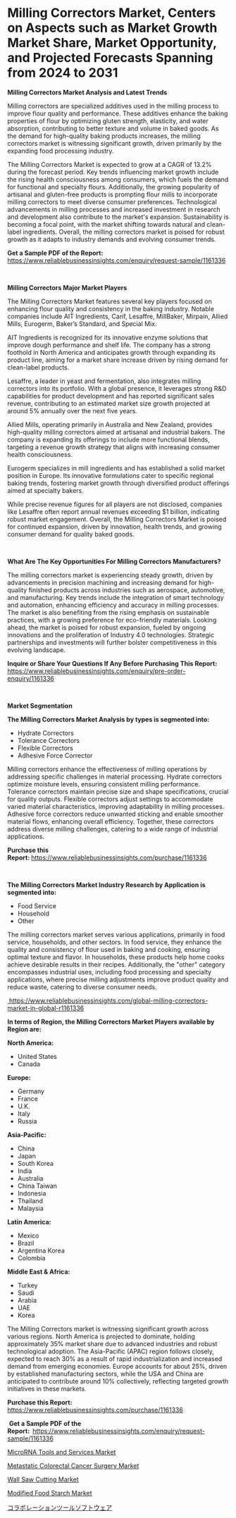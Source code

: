 <p><h1>Milling Correctors Market, Centers on Aspects such as Market Growth Market Share, Market Opportunity, and Projected Forecasts Spanning from 2024 to 2031</h1></p><p><strong>Milling Correctors Market Analysis and Latest Trends</strong></p>
<p><p>Milling correctors are specialized additives used in the milling process to improve flour quality and performance. These additives enhance the baking properties of flour by optimizing gluten strength, elasticity, and water absorption, contributing to better texture and volume in baked goods. As the demand for high-quality baking products increases, the milling correctors market is witnessing significant growth, driven primarily by the expanding food processing industry.</p><p>The Milling Correctors Market is expected to grow at a CAGR of 13.2% during the forecast period. Key trends influencing market growth include the rising health consciousness among consumers, which fuels the demand for functional and specialty flours. Additionally, the growing popularity of artisanal and gluten-free products is prompting flour mills to incorporate milling correctors to meet diverse consumer preferences. Technological advancements in milling processes and increased investment in research and development also contribute to the market's expansion. Sustainability is becoming a focal point, with the market shifting towards natural and clean-label ingredients. Overall, the milling correctors market is poised for robust growth as it adapts to industry demands and evolving consumer trends.</p></p>
<p><strong>Get a Sample PDF of the Report:&nbsp;</strong> <a href="https://www.reliablebusinessinsights.com/enquiry/request-sample/1161336">https://www.reliablebusinessinsights.com/enquiry/request-sample/1161336</a></p>
<p>&nbsp;</p>
<p><strong>Milling Correctors Major Market Players</strong></p>
<p><p>The Milling Correctors Market features several key players focused on enhancing flour quality and consistency in the baking industry. Notable companies include AIT Ingredients, Carif, Lesaffre, MillBaker, Mirpain, Allied Mills, Eurogerm, Baker’s Standard, and Special Mix.</p><p>AIT Ingredients is recognized for its innovative enzyme solutions that improve dough performance and shelf life. The company has a strong foothold in North America and anticipates growth through expanding its product line, aiming for a market share increase driven by rising demand for clean-label products.</p><p>Lesaffre, a leader in yeast and fermentation, also integrates milling correctors into its portfolio. With a global presence, it leverages strong R&D capabilities for product development and has reported significant sales revenue, contributing to an estimated market size growth projected at around 5% annually over the next five years.</p><p>Allied Mills, operating primarily in Australia and New Zealand, provides high-quality milling correctors aimed at artisanal and industrial bakers. The company is expanding its offerings to include more functional blends, targeting a revenue growth strategy that aligns with increasing consumer health consciousness.</p><p>Eurogerm specializes in mill ingredients and has established a solid market position in Europe. Its innovative formulations cater to specific regional baking trends, fostering market growth through diversified product offerings aimed at specialty bakers.</p><p>While precise revenue figures for all players are not disclosed, companies like Lesaffre often report annual revenues exceeding $1 billion, indicating robust market engagement. Overall, the Milling Correctors Market is poised for continued expansion, driven by innovation, health trends, and growing consumer demand for quality baked goods.</p></p>
<p>&nbsp;</p>
<p><strong>What Are The Key Opportunities For Milling Correctors Manufacturers?</strong></p>
<p><p>The milling correctors market is experiencing steady growth, driven by advancements in precision machining and increasing demand for high-quality finished products across industries such as aerospace, automotive, and manufacturing. Key trends include the integration of smart technology and automation, enhancing efficiency and accuracy in milling processes. The market is also benefiting from the rising emphasis on sustainable practices, with a growing preference for eco-friendly materials. Looking ahead, the market is poised for robust expansion, fueled by ongoing innovations and the proliferation of Industry 4.0 technologies. Strategic partnerships and investments will further bolster competitiveness in this evolving landscape.</p></p>
<p><strong>Inquire or Share Your Questions If Any Before Purchasing This Report:</strong> <a href="https://www.reliablebusinessinsights.com/enquiry/pre-order-enquiry/1161336">https://www.reliablebusinessinsights.com/enquiry/pre-order-enquiry/1161336</a></p>
<p>&nbsp;</p>
<p><strong>Market Segmentation</strong></p>
<p><strong>The Milling Correctors Market Analysis by types is segmented into:</strong></p>
<p><ul><li>Hydrate Correctors</li><li>Tolerance Correctors</li><li>Flexible Correctors</li><li>Adhesive Force Corrector</li></ul></p>
<p><p>Milling correctors enhance the effectiveness of milling operations by addressing specific challenges in material processing. Hydrate correctors optimize moisture levels, ensuring consistent milling performance. Tolerance correctors maintain precise size and shape specifications, crucial for quality outputs. Flexible correctors adjust settings to accommodate varied material characteristics, improving adaptability in milling processes. Adhesive force correctors reduce unwanted sticking and enable smoother material flows, enhancing overall efficiency. Together, these correctors address diverse milling challenges, catering to a wide range of industrial applications.</p></p>
<p><strong>Purchase this Report:&nbsp;</strong><a href="https://www.reliablebusinessinsights.com/purchase/1161336">https://www.reliablebusinessinsights.com/purchase/1161336</a></p>
<p>&nbsp;</p>
<p><strong>The Milling Correctors Market Industry Research by Application is segmented into:</strong></p>
<p><ul><li>Food Service</li><li>Household</li><li>Other</li></ul></p>
<p><p>The milling correctors market serves various applications, primarily in food service, households, and other sectors. In food service, they enhance the quality and consistency of flour used in baking and cooking, ensuring optimal texture and flavor. In households, these products help home cooks achieve desirable results in their recipes. Additionally, the "other" category encompasses industrial uses, including food processing and specialty applications, where precise milling adjustments improve product quality and reduce waste, catering to diverse consumer needs.</p></p>
<p><a href="https://www.reliablebusinessinsights.com/global-milling-correctors-market-in-global-r1161336">&nbsp;https://www.reliablebusinessinsights.com/global-milling-correctors-market-in-global-r1161336</a></p>
<p><strong>In terms of Region, the Milling Correctors Market Players available by Region are:</strong></p>
<p>
    <p> <strong> North America: </strong>
        <ul>
            <li>United States</li>
            <li>Canada</li>
        </ul>
        </p> 
    <p> <strong> Europe: </strong>
        <ul>
            <li>Germany</li>
            <li>France</li>
            <li>U.K.</li>
            <li>Italy</li>
            <li>Russia</li>
        </ul>
        </p> 
    <p> <strong> Asia-Pacific: </strong>
        <ul>
            <li>China</li>
            <li>Japan</li>
            <li>South Korea</li>
            <li>India</li>
            <li>Australia</li>
            <li>China Taiwan</li>
            <li>Indonesia</li>
            <li>Thailand</li>
            <li>Malaysia</li>
        </ul>
        </p> 
    <p> <strong> Latin America: </strong>
        <ul>
            <li>Mexico</li>
            <li>Brazil</li>
            <li>Argentina Korea</li>
            <li>Colombia</li>
        </ul>
        </p> 
    <p> <strong> Middle East & Africa: </strong>
        <ul>
            <li>Turkey</li>
            <li>Saudi</li>
            <li>Arabia</li>
            <li>UAE</li>
            <li>Korea</li>
        </ul>
    </p>
    </p>
<p><p>The Milling Correctors market is witnessing significant growth across various regions. North America is projected to dominate, holding approximately 35% market share due to advanced industries and robust technological adoption. The Asia-Pacific (APAC) region follows closely, expected to reach 30% as a result of rapid industrialization and increased demand from emerging economies. Europe accounts for about 25%, driven by established manufacturing sectors, while the USA and China are anticipated to contribute around 10% collectively, reflecting targeted growth initiatives in these markets.</p></p>
<p><strong>Purchase this Report: </strong><a href="https://www.reliablebusinessinsights.com/purchase/1161336">https://www.reliablebusinessinsights.com/purchase/1161336</a></p>
<p>&nbsp;<strong>Get a Sample PDF of the Report:&nbsp;&nbsp;</strong><a href="https://www.reliablebusinessinsights.com/enquiry/request-sample/1161336">https://www.reliablebusinessinsights.com/enquiry/request-sample/1161336</a></p>
<p><strong></strong></p>
<p><p><a href="https://github.com/RuthLucas64/Market-Research-Report-List-1/blob/main/microrna-tools-and-services-market.md">MicroRNA Tools and Services Market</a></p><p><a href="https://github.com/LilianFaulkner65/Market-Research-Report-List-1/blob/main/metastatic-colorectal-cancer-surgery-market.md">Metastatic Colorectal Cancer Surgery Market</a></p><p><a href="https://www.linkedin.com/pulse/what-driving-global-wall-saw-cutting-market-dive-trends-applications-xp60c?trackingId=bGG0EMDFQdSvC%2FJUz1oYMg%3D%3D">Wall Saw Cutting Market</a></p><p><a href="https://issuu.com/reportprime-2/docs/modified-food-starch-market-size-20_f44724b0c9c3cd">Modified Food Starch Market</a></p><p><a href="https://medium.com/@oscarmatterson/collaboration-tools-software-market-%E3%81%AE%E3%82%B0%E3%83%AD%E3%83%BC%E3%83%90%E3%83%AB%E5%B8%82%E5%A0%B4%E6%A6%82%E8%A6%81%E3%81%AF-%E4%B8%96%E7%95%8C%E3%81%8A%E3%82%88%E3%81%B3%E4%B8%BB%E8%A6%81%E5%B8%82%E5%A0%B4%E3%81%AB%E3%81%8A%E3%81%91%E3%82%8B%E6%A5%AD%E7%95%8C%E3%81%AB%E5%BD%B1%E9%9F%BF%E3%82%92%E4%B8%8E%E3%81%88%E3%82%8B%E4%B8%BB%E8%A6%81%E3%81%AA%E3%83%88%E3%83%AC%E3%83%B3%E3%83%89%E3%81%AB%E3%81%A4%E3%81%84%E3%81%A6-%E7%8B%AC%E8%87%AA%E3%81%AE%E8%A6%96%E7%82%B9%E3%82%92%E6%8F%90%E4%BE%9B%E3%81%97%E3%81%BE%E3%81%99-c835235f1274">コラボレーションツールソフトウェア</a></p></p>